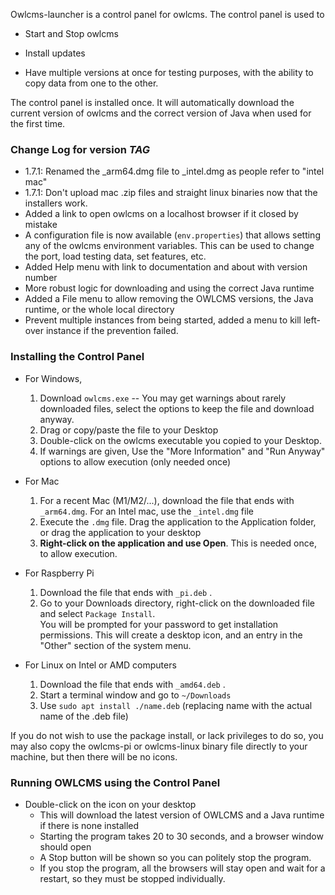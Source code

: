 Owlcms-launcher is a control panel for owlcms.  The control panel is used to

- Start and Stop owlcms

- Install updates
- Have multiple versions at once for testing purposes, with the ability to copy data from one to the other.

The control panel is installed once. It will automatically download the current version of owlcms and the correct version of Java when used for the first time.

### Change Log for version _TAG_

- 1.7.1: Renamed the _arm64.dmg file to _intel.dmg as people refer to "intel mac"
- 1.7.1: Don't upload mac .zip files and straight linux binaries now that the installers work.
- Added a link to open owlcms on a localhost browser if it closed by mistake
- A configuration file is now available (`env.properties`) that allows setting any of the owlcms environment variables.  This can be used to change the port, load testing data, set features, etc.
- Added Help menu with link to documentation and about with version number
- More robust logic for downloading and using the correct Java runtime
- Added a File menu to allow removing the OWLCMS versions, the Java runtime, or the whole local directory
- Prevent multiple instances from being started, added a menu to kill left-over instance if the prevention failed.

### Installing the Control Panel

- For Windows, 
  1. Download `owlcms.exe` -- You may get warnings about rarely downloaded files, select the options to keep the file and download anyway.
  2. Drag or copy/paste the file to your Desktop
  3. Double-click on the owlcms executable you copied to your Desktop.
  4. If warnings are given, Use the "More Information"  and "Run Anyway" options to allow execution (only needed once)
  
- For Mac
  1. For a recent Mac (M1/M2/...), download the file that ends with `_arm64.dmg`.   For an Intel mac, use the `_intel.dmg` file
  2. Execute the `.dmg` file.  Drag the application to the Application folder, or drag the application to your desktop
  3. **Right-click on the application and use Open**.  This is needed once, to allow execution.

- For Raspberry Pi
  1. Download the file that ends with `_pi.deb` .
  2. Go to your Downloads directory, right-click on the downloaded file and select `Package Install`.  
     You will be prompted for your password to get installation permissions. This will create a desktop icon, and an entry in the "Other" section of the system menu.

- For Linux on Intel or AMD computers
  1. Download the file that ends with `_amd64.deb` .
  2. Start a terminal window and go to `~/Downloads`
  5. Use `sudo apt install ./name.deb` (replacing name with the actual name of the .deb file)

If you do not wish to use the package install, or lack privileges to do so, you may also copy the owlcms-pi or owlcms-linux binary file directly to your machine, but then there will be no icons.

### Running OWLCMS using the Control Panel

- Double-click on the icon on your desktop
  - This will download the latest version of OWLCMS and a Java runtime if there is none installed
  - Starting the program takes 20 to 30 seconds, and a browser window should open
  - A Stop button will be shown so you can politely stop the program.
  - If you stop the program, all the browsers will stay open and wait for a restart, so they must be stopped individually.